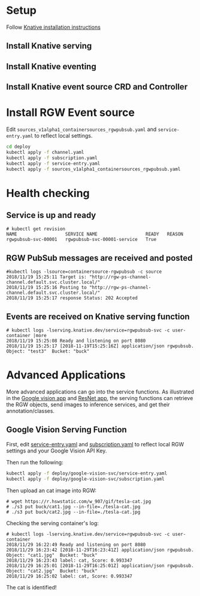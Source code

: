 # Setup

Follow [Knative installation instructions](https://github.com/knative/docs)

## Install Knative serving
## Install Knative eventing
## Install Knative event source CRD and Controller


# Install RGW Event source

Edit `sources_v1alpha1_containersources_rgwpubsub.yaml` and `service-entry.yaml` to reflect local settings.

```bash
cd deploy
kubectl apply -f channel.yaml
kubectl apply -f subscription.yaml
kubectl apply -f service-entry.yaml
kubectl apply -f sources_v1alpha1_containersources_rgwpubsub.yaml
```

# Health checking

## Service is up and ready
```console
# kubectl get revision
NAME                  SERVICE NAME                  READY   REASON
rgwpubsub-svc-00001   rgwpubsub-svc-00001-service   True
```
## RGW PubSub messages are received and posted
```console
#kubectl logs -lsource=containersource-rgwpubsub -c source
2018/11/19 15:25:11 Target is: "http://rgw-ps-channel-channel.default.svc.cluster.local/"
2018/11/19 15:25:16 Posting to "http://rgw-ps-channel-channel.default.svc.cluster.local/"
2018/11/19 15:25:17 response Status: 202 Accepted
```
## Events are received on Knative serving function
```console
# kubectl logs -lserving.knative.dev/service=rgwpubsub-svc -c user-container |more
2018/11/19 15:25:08 Ready and listening on port 8080
2018/11/19 15:25:17 [2018-11-19T15:25:16Z] application/json rgwpubsub. Object: "test3"  Bucket: "buck"
```

# Advanced Applications

More advanced applications can go into the service functions. As illustrated in the [Google vision app](vision) and [ResNet app](resnet-grpc), the serving
functions can retrieve the RGW objects, send images to inference services, and get their annotation/classes.

## Google Vision Serving Function

First, edit [service-entry.yaml](deploy/google-vision-svc/service-entry.yaml) and [subscription.yaml](deploy/google-vision-svc/subscription.yaml)
to reflect local RGW settings and your Google Vision API Key.

Then run the following:

```bash
kubectl apply -f deploy/google-vision-svc/service-entry.yaml
kubectl apply -f deploy/google-vision-svc/subscription.yaml
```

Then upload an cat image into RGW:

```console
# wget https://r.hswstatic.com/w_907/gif/tesla-cat.jpg
# ./s3 put buck/cat1.jpg --in-file=./tesla-cat.jpg
# ./s3 put buck/cat2.jpg --in-file=./tesla-cat.jpg
```

Checking the serving container's log:
```console
# kubectl logs -lserving.knative.dev/service=rgwpubsub-svc -c user-container 
2018/11/29 16:22:49 Ready and listening on port 8080
2018/11/29 16:23:42 [2018-11-29T16:23:41Z] application/json rgwpubsub. Object: "cat1.jpg"  Bucket: "buck"
2018/11/29 16:23:43 label: cat, Score: 0.993347
2018/11/29 16:25:01 [2018-11-29T16:25:01Z] application/json rgwpubsub. Object: "cat2.jpg"  Bucket: "buck"
2018/11/29 16:25:02 label: cat, Score: 0.993347
```

The cat is identified!
